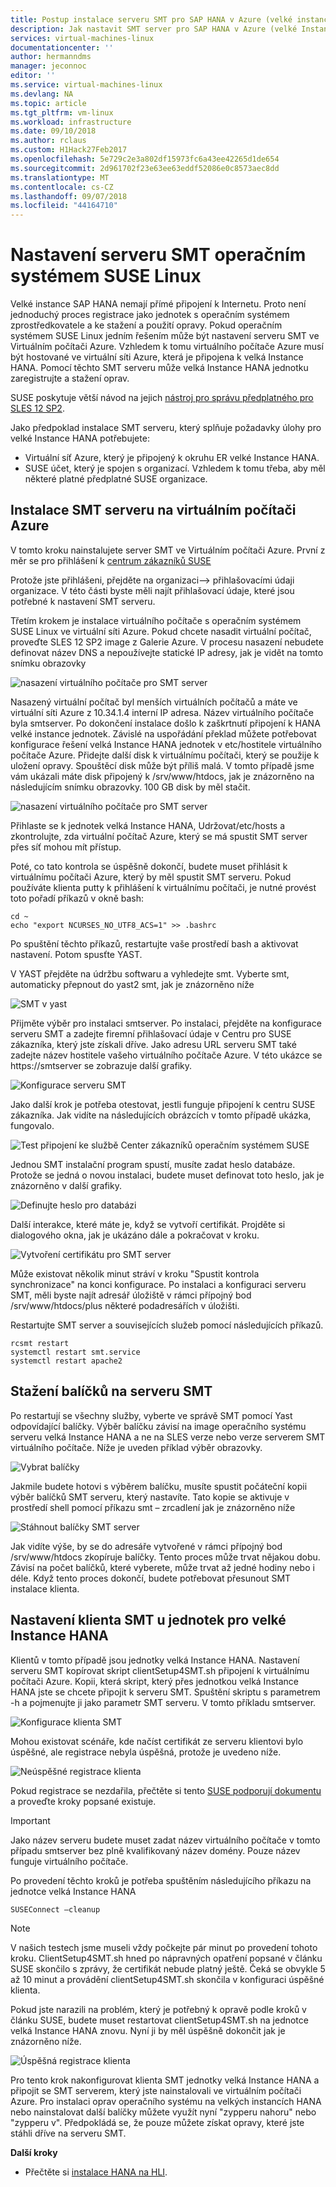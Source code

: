 ```yaml
---
title: Postup instalace serveru SMT pro SAP HANA v Azure (velké instance) | Dokumentace Microsoftu
description: Jak nastavit SMT server pro SAP HANA v Azure (velké Instance).
services: virtual-machines-linux
documentationcenter: ''
author: hermanndms
manager: jeconnoc
editor: ''
ms.service: virtual-machines-linux
ms.devlang: NA
ms.topic: article
ms.tgt_pltfrm: vm-linux
ms.workload: infrastructure
ms.date: 09/10/2018
ms.author: rclaus
ms.custom: H1Hack27Feb2017
ms.openlocfilehash: 5e729c2e3a802df15973fc6a43ee42265d1de654
ms.sourcegitcommit: 2d961702f23e63ee63eddf52086e0c8573aec8dd
ms.translationtype: MT
ms.contentlocale: cs-CZ
ms.lasthandoff: 09/07/2018
ms.locfileid: "44164710"
---
```

# <a name="setting-up-smt-server-for-suse-linux"></a>Nastavení serveru SMT operačním systémem SUSE Linux
Velké instance SAP HANA nemají přímé připojení k Internetu. Proto není jednoduchý proces registrace jako jednotek s operačním systémem zprostředkovatele a ke stažení a použití opravy. Pokud operačním systémem SUSE Linux jedním řešením může být nastavení serveru SMT ve Virtuálním počítači Azure. Vzhledem k tomu virtuálního počítače Azure musí být hostované ve virtuální síti Azure, která je připojena k velká Instance HANA. Pomocí těchto SMT serveru může velká Instance HANA jednotku zaregistrujte a stažení oprav. 

SUSE poskytuje větší návod na jejich [nástroj pro správu předplatného pro SLES 12 SP2](https://www.suse.com/documentation/sles-12/pdfdoc/book_smt/book_smt.pdf). 

Jako předpoklad instalace SMT serveru, který splňuje požadavky úlohy pro velké Instance HANA potřebujete:

- Virtuální síť Azure, který je připojený k okruhu ER velké Instance HANA.
- SUSE účet, který je spojen s organizací. Vzhledem k tomu třeba, aby měl některé platné předplatné SUSE organizace.

## <a name="installation-of-smt-server-on-azure-vm"></a>Instalace SMT serveru na virtuálním počítači Azure

V tomto kroku nainstalujete server SMT ve Virtuálním počítači Azure. První z měr se pro přihlášení k [centrum zákazníků SUSE](https://scc.suse.com/)

Protože jste přihlášeni, přejděte na organizaci--> přihlašovacími údaji organizace. V této části byste měli najít přihlašovací údaje, které jsou potřebné k nastavení SMT serveru.

Třetím krokem je instalace virtuálního počítače s operačním systémem SUSE Linux ve virtuální síti Azure. Pokud chcete nasadit virtuální počítač, proveďte SLES 12 SP2 image z Galerie Azure. V procesu nasazení nebudete definovat název DNS a nepoužívejte statické IP adresy, jak je vidět na tomto snímku obrazovky

![nasazení virtuálního počítače pro SMT server](./media/hana-installation/image3_vm_deployment.png)

Nasazený virtuální počítač byl menších virtuálních počítačů a máte ve virtuální síti Azure z 10.34.1.4 interní IP adresa. Název virtuálního počítače byla smtserver. Po dokončení instalace došlo k zaškrtnutí připojení k HANA velké instance jednotek. Závislé na uspořádání překlad můžete potřebovat konfigurace řešení velká Instance HANA jednotek v etc/hostitele virtuálního počítače Azure. Přidejte další disk k virtuálnímu počítači, který se použije k uložení opravy. Spouštěcí disk může být příliš malá. V tomto případě jsme vám ukázali máte disk připojený k /srv/www/htdocs, jak je znázorněno na následujícím snímku obrazovky. 100 GB disk by měl stačit.

![nasazení virtuálního počítače pro SMT server](./media/hana-installation/image4_additional_disk_on_smtserver.PNG)

Přihlaste se k jednotek velká Instance HANA, Udržovat/etc/hosts a zkontrolujte, zda virtuální počítač Azure, který se má spustit SMT server přes síť mohou mít přístup.

Poté, co tato kontrola se úspěšně dokončí, budete muset přihlásit k virtuálnímu počítači Azure, který by měl spustit SMT serveru. Pokud používáte klienta putty k přihlášení k virtuálnímu počítači, je nutné provést toto pořadí příkazů v okně bash:

```
cd ~
echo "export NCURSES_NO_UTF8_ACS=1" >> .bashrc
```

Po spuštění těchto příkazů, restartujte vaše prostředí bash a aktivovat nastavení. Potom spusťte YAST.

V YAST přejděte na údržbu softwaru a vyhledejte smt. Vyberte smt, automaticky přepnout do yast2 smt, jak je znázorněno níže

![SMT v yast](./media/hana-installation/image5_smt_in_yast.PNG)


Přijměte výběr pro instalaci smtserver. Po instalaci, přejděte na konfigurace serveru SMT a zadejte firemní přihlašovací údaje v Centru pro SUSE zákazníka, který jste získali dříve. Jako adresu URL serveru SMT také zadejte název hostitele vašeho virtuálního počítače Azure. V této ukázce se https://smtserver se zobrazuje další grafiky.

![Konfigurace serveru SMT](./media/hana-installation/image6_configuration_of_smtserver1.png)

Jako další krok je potřeba otestovat, jestli funguje připojení k centru SUSE zákazníka. Jak vidíte na následujících obrázcích v tomto případě ukázka, fungovalo.

![Test připojení ke službě Center zákazníků operačním systémem SUSE](./media/hana-installation/image7_test_connect.png)

Jednou SMT instalační program spustí, musíte zadat heslo databáze. Protože se jedná o novou instalaci, budete muset definovat toto heslo, jak je znázorněno v další grafiky.

![Definujte heslo pro databázi](./media/hana-installation/image8_define_db_passwd.PNG)

Další interakce, které máte je, když se vytvoří certifikát. Projděte si dialogového okna, jak je ukázáno dále a pokračovat v kroku.

![Vytvoření certifikátu pro SMT server](./media/hana-installation/image9_certificate_creation.PNG)

Může existovat několik minut stráví v kroku "Spustit kontrola synchronizace" na konci konfigurace. Po instalaci a konfiguraci serveru SMT, měli byste najít adresář úložiště v rámci přípojný bod /srv/www/htdocs/plus některé podadresářích v úložišti. 

Restartujte SMT server a souvisejících služeb pomocí následujících příkazů.

```
rcsmt restart
systemctl restart smt.service
systemctl restart apache2
```

## <a name="download-of-packages-onto-smt-server"></a>Stažení balíčků na serveru SMT

Po restartují se všechny služby, vyberte ve správě SMT pomocí Yast odpovídající balíčky. Výběr balíčku závisí na image operačního systému serveru velká Instance HANA a ne na SLES verze nebo verze serverem SMT virtuálního počítače. Níže je uveden příklad výběr obrazovky.

![Vybrat balíčky](./media/hana-installation/image10_select_packages.PNG)

Jakmile budete hotovi s výběrem balíčku, musíte spustit počáteční kopii výběr balíčků SMT serveru, který nastavíte. Tato kopie se aktivuje v prostředí shell pomocí příkazu smt – zrcadlení jak je znázorněno níže


![Stáhnout balíčky SMT server](./media/hana-installation/image11_download_packages.PNG)

Jak vidíte výše, by se do adresáře vytvořené v rámci přípojný bod /srv/www/htdocs zkopíruje balíčky. Tento proces může trvat nějakou dobu. Závisí na počet balíčků, které vyberete, může trvat až jedné hodiny nebo i déle.
Když tento proces dokončí, budete potřebovat přesunout SMT instalace klienta. 

## <a name="set-up-the-smt-client-on-hana-large-instance-units"></a>Nastavení klienta SMT u jednotek pro velké Instance HANA

Klientů v tomto případě jsou jednotky velká Instance HANA. Nastavení serveru SMT kopírovat skript clientSetup4SMT.sh připojení k virtuálnímu počítači Azure. Kopii, která skript, který přes jednotkou velká Instance HANA jste se chcete připojit k serveru SMT. Spuštění skriptu s parametrem -h a pojmenujte ji jako parametr SMT serveru. V tomto příkladu smtserver.

![Konfigurace klienta SMT](./media/hana-installation/image12_configure_client.PNG)

Mohou existovat scénáře, kde načíst certifikát ze serveru klientovi bylo úspěšné, ale registrace nebyla úspěšná, protože je uvedeno níže.

![Neúspěšné registrace klienta](./media/hana-installation/image13_registration_failed.PNG)

Pokud registrace se nezdařila, přečtěte si tento [SUSE podporují dokumentu](https://www.suse.com/de-de/support/kb/doc/?id=7006024) a proveďte kroky popsané existuje.

> [!IMPORTANT] 
> Jako název serveru budete muset zadat název virtuálního počítače v tomto případu smtserver bez plně kvalifikovaný název domény. Pouze název funguje virtuálního počítače. 

Po provedení těchto kroků je potřeba spuštěním následujícího příkazu na jednotce velká Instance HANA

```
SUSEConnect –cleanup
```

> [!Note] 
> V našich testech jsme museli vždy počkejte pár minut po provedení tohoto kroku. ClientSetup4SMT.sh hned po nápravných opatření popsané v článku SUSE skončilo s zprávy, že certifikát nebude platný ještě. Čeká se obvykle 5 až 10 minut a provádění clientSetup4SMT.sh skončila v konfiguraci úspěšné klienta.

Pokud jste narazili na problém, který je potřebný k opravě podle kroků v článku SUSE, budete muset restartovat clientSetup4SMT.sh na jednotce velká Instance HANA znovu. Nyní ji by měl úspěšně dokončit jak je znázorněno níže.

![Úspěšná registrace klienta](./media/hana-installation/image14_finish_client_config.PNG)

Pro tento krok nakonfigurovat klienta SMT jednotky velká Instance HANA a připojit se SMT serverem, který jste nainstalovali ve virtuálním počítači Azure. Pro instalaci oprav operačního systému na velkých instancích HANA nebo nainstalovat další balíčky můžete využít nyní "zypperu nahoru" nebo "zypperu v". Předpokládá se, že pouze můžete získat opravy, které jste stáhli dříve na serveru SMT.

**Další kroky**
- Přečtěte si [instalace HANA na HLI](hana-example-installation.md).











